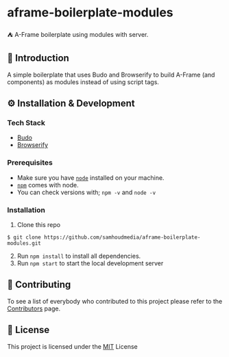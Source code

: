 # aframe-boilerplate-modules
⛺️ A-Frame boilerplate using modules with server.

## 📖 Introduction
A simple boilerplate that uses Budo and Browserify to build A-Frame (and components) as modules instead of using script tags.

## ⚙ Installation & Development
### Tech Stack
* [Budo](https://www.npmjs.com/package/budo)
* [Browserify](https://www.npmjs.com/package/browserify)

### Prerequisites
* Make sure you have [`node`](https://nodejs.org/en/) installed on your machine.
* [`npm`](https://www.npmjs.com/) comes with node.
* You can check versions with; `npm -v` and `node -v`

### Installation
1. Clone this repo
```
$ git clone https://github.com/samhoudmedia/aframe-boilerplate-modules.git
```

2. Run `npm install` to install all dependencies.
3. Run `npm start` to start the local development server

## 📄 Contributing
To see a list of everybody who contributed to this project please refer to the [Contributors](https://github.com/samhoudmedia/aframe-boilerplate/graphs/contributors) page.

## 📃 License
This project is licensed under the [MIT](LICENSE) License